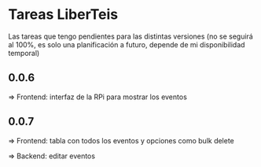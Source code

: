 # Tareas LiberTeis

Las tareas que tengo pendientes para las distintas versiones (no se seguirá al 100%, es solo una planificación a futuro, depende de mi disponibilidad temporal)

## 0.0.6

=> Frontend: interfaz de la RPi para mostrar los eventos

## 0.0.7

=> Frontend: tabla con todos los eventos y opciones como bulk delete

=> Backend: editar eventos
